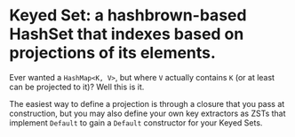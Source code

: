 # Keyed Set: a hashbrown-based HashSet that indexes based on projections of its elements.
Ever wanted a `HashMap<K, V>`, but where `V` actually contains `K` (or at least can be projected to it)?
Well this is it.

The easiest way to define a projection is through a closure that you pass at construction, but you may also define your own key extractors as ZSTs that implement `Default` to gain a `Default` constructor for your Keyed Sets.